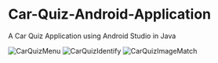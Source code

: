 # Car-Quiz-Android-Application
A Car Quiz Application using Android Studio in Java

![CarQuizMenu](https://user-images.githubusercontent.com/66962321/183145167-68cf5a28-28ba-42d9-8c9d-69a1f0a1829d.png)
![CarQuizIdentify](https://user-images.githubusercontent.com/66962321/183144891-438c953a-0e12-4a14-8b7f-fe7af5c8582d.png)
![CarQuizImageMatch](https://user-images.githubusercontent.com/66962321/183144896-bbb4c3a0-9f1d-4079-9ad8-f0b6fa18c760.png)
